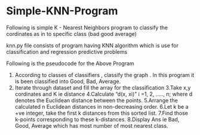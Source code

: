 # Simple-KNN-Program
Following is simple K - Nearest Neighbors program to classify the cordinates as in to specific class (bad good average)

knn.py file consists of program having KNN algorithm which is use for classification and regression predictive problems

Following is the pseudocode for the Above Program

1. According to classes of classifiers , classify the graph . In this program it is been classified into Good, Bad, Average.
2. Iterate through dataset and fill the array for the classification
3.Take x,y cordinates and K ie distance
4.Calculate “d(x, xi)” i =1, 2, ….., n; where d denotes the Euclidean distance between the points.
5.Arrange the calculated n Euclidean distances in non-decreasing order.
6.Let k be a +ve integer, take the first k distances from this sorted list.
7.Find those k-points corresponding to these k-distances.
8.Display Ans ie Bad, Good, Average which has most number of most nearest class.

